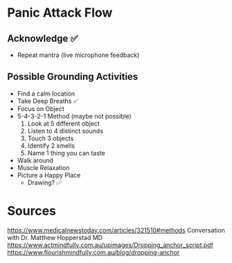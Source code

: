 #  Panic Attack Flow

## Acknowledge ✅

- Repeat mantra (live microphone feedback)

## Possible Grounding Activities
    
- Find a calm location
- Take Deep Breaths ✅
- Focus on Object
- 5-4-3-2-1 Method (maybe not possible)
    1. Look at 5 different object
    2. Listen to 4 distinct sounds
    3. Touch 3 objects
    4. Identify 2 smells
    5. Name 1 thing you can taste
- Walk around
- Muscle Relaxation
- Picture a Happy Place
    - Drawing? ✅

# Sources
https://www.medicalnewstoday.com/articles/321510#methods
Conversation with Dr. Matthew Hopperstad MD
https://www.actmindfully.com.au/upimages/Dropping_anchor_script.pdf
https://www.flourishmindfully.com.au/blog/dropping-anchor

